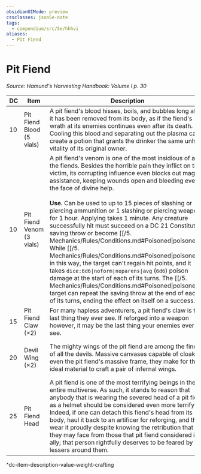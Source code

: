 ```yaml
---
obsidianUIMode: preview
cssclasses: json5e-note
tags:
  - compendium/src/5e/hhhvi
aliases:
  - Pit Fiend
---
```

# Pit Fiend
*Source: Hamund's Harvesting Handbook: Volume I p. 30* 

| DC | Item | Description | Value | Weight | Crafting |
|----|------|-------------|-------|--------|----------|
| 10 | Pit Fiend Blood (5 vials) | A pit fiend's blood hisses, boils, and bubbles long after it has been removed from its body, as if the fiend's wrath at its enemies continues even after its death. Cooling this blood and separating out the plasma can create a potion that grants the drinker the same unholy vitality of its original owner. | 160 gp | 1 lb | [[5. Mechanics/Items/Potion Of Infernal Vitality (HHHVI).md\|Potion of Infernal Vitality]] |
| 10 | Pit Fiend Venom (3 vials) | A pit fiend's venom is one of the most insidious of all the fiends. Besides the horrible pain they inflict on their victim, its corrupting influence even blocks out magical assistance, keeping wounds open and bleeding even in the face of divine help.<br /><br />**Use.** Can be used to up to 15 pieces of slashing or piercing ammunition or 1 slashing or piercing weapon for 1 hour. Applying takes 1 minute. Any creature successfully hit must succeed on a DC 21 Constitution saving throw or become [[/5. Mechanics/Rules/Conditions.md#Poisoned\|poisoned]]. While [[/5. Mechanics/Rules/Conditions.md#Poisoned\|poisoned]] in this way, the target can't regain hit points, and it takes `dice:6d6\|noform\|noparens\|avg` (`6d6`) poison damage at the start of each of its turns. The [[/5. Mechanics/Rules/Conditions.md#Poisoned\|poisoned]] target can repeat the saving throw at the end of each of its turns, ending the effect on itself on a success. | 300 gp | 1 lb | — |
| 15 | Pit Fiend Claw (×2) | For many hapless adventurers, a pit fiend's claw is the last thing they ever see. If reforged into a weapon however, it may be the last thing your enemies ever see. | 1,600 gp | 20 lb | [[5. Mechanics/Items/3 Weapon.md\|+3 Halberd]] |
| 20 | Devil Wing (×2) | The mighty wings of the pit fiend are among the finest of all the devils. Massive canvases capable of cloaking even the pit fiend's massive frame, they make for the ideal material to craft a pair of infernal wings. | 2,000 gp | 30 lb | [[5. Mechanics/Items/Infernal Wings (HHHVI).md\|Infernal Wings]] |
| 25 | Pit Fiend Head | A pit fiend is one of the most terrifying beings in the entire multiverse. As such, it stands to reason that anybody that is wearing the severed head of a pit fiend as a helmet should be considered even more terrifying. Indeed, if one can detach this fiend's head from its body, haul it back to an artificer for reforging, and then wear it proudly despite knowing the retribution that they may face from those that pit fiend considered its ally; that person rightfully deserves to be feared by the lessers around them. | 18,000 gp | 35 lb | [[5. Mechanics/Items/Helm Of Abyssal Domination (HHHVI).md\|Helm of Abyssal Domination]] |
^dc-item-description-value-weight-crafting
